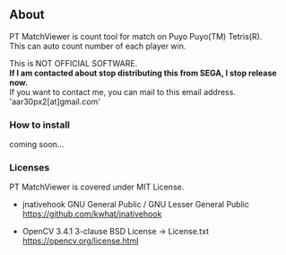 ## About
PT MatchViewer is count tool for match on Puyo Puyo(TM) Tetris(R).  
This can auto count number of each player win.  
  
This is NOT OFFICIAL SOFTWARE.  
**If I am contacted about stop distributing this from SEGA, I stop release now.**  
If you want to contact me, you can mail to this email address.  
'aar30px2[at]gmail.com'  

### How to install
coming soon...

### Licenses
PT MatchViewer is covered under MIT License. 

* jnativehook
GNU General Public / GNU Lesser General Public
https://github.com/kwhat/jnativehook

* OpenCV 3.4.1
3-clause BSD License -> License.txt
https://opencv.org/license.html
